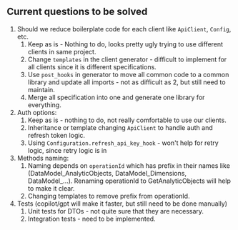 ## Current questions to be solved

1. Should we reduce boilerplate code for each client like `ApiClient`, `Config`, etc.
   1. Keep as is - Nothing to do, looks pretty ugly trying to use different clients in same project.
   2. Change `templates` in the client generator - difficult to implement for all clients since it is different
      specifications.
   3. Use `post_hooks` in generator to move all common code to a common library and update all imports - not as
      difficult as 2, but still need to maintain.
   4. Merge all specification into one and generate one library for everything. 
2. Auth options:
   1. Keep as is - nothing to do, not really comfortable to use our clients.
   2. Inheritance or template changing `ApiClient` to handle auth and refresh token logic.
   3. Using `Configuration.refresh_api_key_hook` - won't help for retry logic, since retry logic is in
3. Methods naming:
   1. Naming depends on `operationId` which has prefix in their names like (DataModel_AnalyticObjects,
       DataModel_Dimensions, DataModel_...). Renaming operationId to GetAnalyticObjects will help to make it clear.
   2. Changing templates to remove prefix from operationId.
4. Tests (copilot/gpt will make it faster, but still need to be done manually)
   1. Unit tests for DTOs - not quite sure that they are necessary.
   2. Integration tests - need to be implemented.